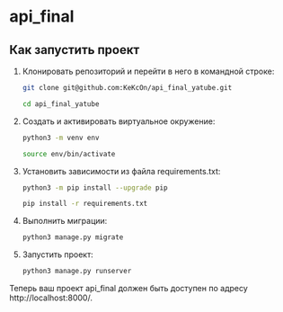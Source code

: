# api_final


## Как запустить проект

1. Клонировать репозиторий и перейти в него в командной строке:

    ```bash
    git clone git@github.com:KeKcOn/api_final_yatube.git
    ```

    ```bash
    cd api_final_yatube
    ```
2. Создать и активировать виртуальное окружение:

    ```bash
    python3 -m venv env
    ```
    ```bash
    source env/bin/activate
    ```
3. Установить зависимости из файла requirements.txt:

    ```bash
    python3 -m pip install --upgrade pip
    ```
    ```bash
    pip install -r requirements.txt
    ```
4. Выполнить миграции:

   ```bash
   python3 manage.py migrate
   ```
6. Запустить проект:

   ```bash
   python3 manage.py runserver
   ```

Теперь ваш проект api_final должен быть доступен по адресу http://localhost:8000/.
